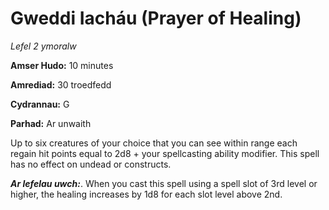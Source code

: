 # Gweddi Iacháu (Prayer of Healing)

*Lefel 2 ymoralw*

**Amser Hudo:** 10 minutes

**Amrediad:** 30 troedfedd

**Cydrannau:** G

**Parhad:** Ar unwaith

Up to six creatures of your choice that you can see within range each regain hit points equal to 2d8 + your spellcasting ability modifier. This spell has no effect on undead or constructs.

***Ar lefelau uwch:***. When you cast this spell using a spell slot of 3rd level or higher, the healing increases by 1d8 for each slot level above 2nd.
